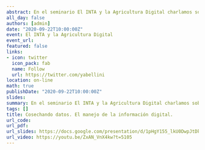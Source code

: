```yaml
---
abstract: En el seminario El INTA y la Agricultura Digital charlamos sobre las diferentes dimensiones de los datos y vemos ejemplos de un flujo de trabajo para agreagrle valor a esos datos.  
all_day: false
authors: [admin]
date: "2020-09-22T10:00:00Z"
event: El INTA y la Agricultura Digital
event_url: 
featured: false
links: 
- icon: twitter
  icon_pack: fab
  name: Follow
  url: https://twitter.com/yabellini 
location: on-line
math: true
publishDate: "2020-09-22T10:00:00Z"
slides:  
summary: En el seminario El INTA y la Agricultura Digital charlamos sobre las diferentes dimensiones de los datos y vemos ejemplos de un flujo de trabajo para agreagrle valor a esos datos.  
tags: []
title: Cosechando datos. El manejo de la información digital.
url_code: 
url_pdf: 
url_slides: https://docs.google.com/presentation/d/1pHgY155_lkU0DwpJtDkMRGu8xDo7os2GXEJh77zh2UU/edit?usp=sharing
url_video: https://youtu.be/ZxAN_VnX4kw?t=5105
---
```


